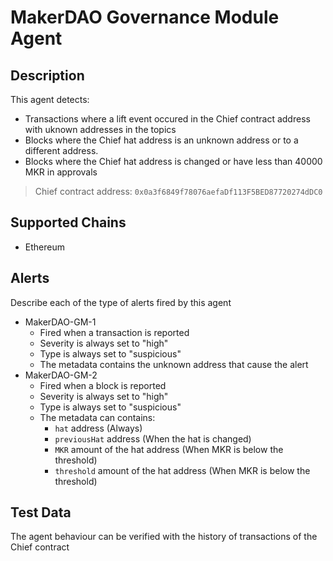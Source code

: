 # MakerDAO Governance Module Agent

## Description

This agent detects: 
- Transactions where a lift event occured in the Chief contract address with uknown addresses in the topics
- Blocks where the Chief hat address is an unknown address or to a different address.
- Blocks where the Chief hat address is changed or have less than 40000 MKR in approvals

> Chief contract address: `0x0a3f6849f78076aefaDf113F5BED87720274dDC0`

## Supported Chains

- Ethereum

## Alerts

Describe each of the type of alerts fired by this agent

- MakerDAO-GM-1
  - Fired when a transaction is reported
  - Severity is always set to "high" 
  - Type is always set to "suspicious"
  - The metadata contains the unknown address that cause the alert
- MakerDAO-GM-2
  - Fired when a block is reported
  - Severity is always set to "high" 
  - Type is always set to "suspicious"
  - The metadata can contains:
    - `hat` address (Always)
    - `previousHat` address (When the hat is changed)
    - `MKR` amount of the hat address (When MKR is below the threshold)
    - `threshold` amount of the hat address (When MKR is below the threshold)

## Test Data

The agent behaviour can be verified with the history of transactions of the Chief contract

